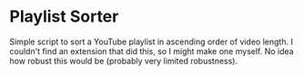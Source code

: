 # Playlist Sorter

Simple script to sort a YouTube playlist in ascending order of video length. I couldn't find an extension that did this, so I might make one myself. No idea how robust this would be (probably very limited robustness).
